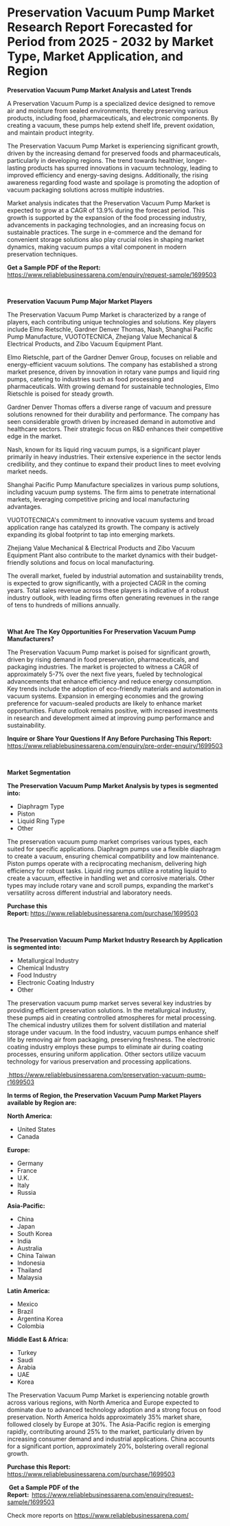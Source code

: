 <p><h1>Preservation Vacuum Pump Market Research Report Forecasted for Period from 2025 -  2032 by Market Type, Market Application, and Region</h1></p><p><strong>Preservation Vacuum Pump Market Analysis and Latest Trends</strong></p>
<p><p>A Preservation Vacuum Pump is a specialized device designed to remove air and moisture from sealed environments, thereby preserving various products, including food, pharmaceuticals, and electronic components. By creating a vacuum, these pumps help extend shelf life, prevent oxidation, and maintain product integrity.</p><p>The Preservation Vacuum Pump Market is experiencing significant growth, driven by the increasing demand for preserved foods and pharmaceuticals, particularly in developing regions. The trend towards healthier, longer-lasting products has spurred innovations in vacuum technology, leading to improved efficiency and energy-saving designs. Additionally, the rising awareness regarding food waste and spoilage is promoting the adoption of vacuum packaging solutions across multiple industries.</p><p>Market analysis indicates that the Preservation Vacuum Pump Market is expected to grow at a CAGR of 13.9% during the forecast period. This growth is supported by the expansion of the food processing industry, advancements in packaging technologies, and an increasing focus on sustainable practices. The surge in e-commerce and the demand for convenient storage solutions also play crucial roles in shaping market dynamics, making vacuum pumps a vital component in modern preservation techniques.</p></p>
<p><strong>Get a Sample PDF of the Report:&nbsp;</strong> <a href="https://www.reliablebusinessarena.com/enquiry/request-sample/1699503?utm_campaign=2793&utm_medium=2&utm_source=Github&utm_content=ia&utm_term=27032025&utm_id=preservation-vacuum-pump">https://www.reliablebusinessarena.com/enquiry/request-sample/1699503</a></p>
<p>&nbsp;</p>
<p><strong>Preservation Vacuum Pump Major Market Players</strong></p>
<p><p>The Preservation Vacuum Pump Market is characterized by a range of players, each contributing unique technologies and solutions. Key players include Elmo Rietschle, Gardner Denver Thomas, Nash, Shanghai Pacific Pump Manufacture, VUOTOTECNICA, Zhejiang Value Mechanical & Electrical Products, and Zibo Vacuum Equipment Plant.</p><p>Elmo Rietschle, part of the Gardner Denver Group, focuses on reliable and energy-efficient vacuum solutions. The company has established a strong market presence, driven by innovation in rotary vane pumps and liquid ring pumps, catering to industries such as food processing and pharmaceuticals. With growing demand for sustainable technologies, Elmo Rietschle is poised for steady growth.</p><p>Gardner Denver Thomas offers a diverse range of vacuum and pressure solutions renowned for their durability and performance. The company has seen considerable growth driven by increased demand in automotive and healthcare sectors. Their strategic focus on R&D enhances their competitive edge in the market.</p><p>Nash, known for its liquid ring vacuum pumps, is a significant player primarily in heavy industries. Their extensive experience in the sector lends credibility, and they continue to expand their product lines to meet evolving market needs.</p><p>Shanghai Pacific Pump Manufacture specializes in various pump solutions, including vacuum pump systems. The firm aims to penetrate international markets, leveraging competitive pricing and local manufacturing advantages.</p><p>VUOTOTECNICA's commitment to innovative vacuum systems and broad application range has catalyzed its growth. The company is actively expanding its global footprint to tap into emerging markets.</p><p>Zhejiang Value Mechanical & Electrical Products and Zibo Vacuum Equipment Plant also contribute to the market dynamics with their budget-friendly solutions and focus on local manufacturing.</p><p>The overall market, fueled by industrial automation and sustainability trends, is expected to grow significantly, with a projected CAGR in the coming years. Total sales revenue across these players is indicative of a robust industry outlook, with leading firms often generating revenues in the range of tens to hundreds of millions annually.</p></p>
<p>&nbsp;</p>
<p><strong>What Are The Key Opportunities For Preservation Vacuum Pump Manufacturers?</strong></p>
<p><p>The Preservation Vacuum Pump market is poised for significant growth, driven by rising demand in food preservation, pharmaceuticals, and packaging industries. The market is projected to witness a CAGR of approximately 5-7% over the next five years, fueled by technological advancements that enhance efficiency and reduce energy consumption. Key trends include the adoption of eco-friendly materials and automation in vacuum systems. Expansion in emerging economies and the growing preference for vacuum-sealed products are likely to enhance market opportunities. Future outlook remains positive, with increased investments in research and development aimed at improving pump performance and sustainability.</p></p>
<p><strong>Inquire or Share Your Questions If Any Before Purchasing This Report:</strong> <a href="https://www.reliablebusinessarena.com/enquiry/pre-order-enquiry/1699503?utm_campaign=2793&utm_medium=2&utm_source=Github&utm_content=ia&utm_term=27032025&utm_id=preservation-vacuum-pump">https://www.reliablebusinessarena.com/enquiry/pre-order-enquiry/1699503</a></p>
<p>&nbsp;</p>
<p><strong>Market Segmentation</strong></p>
<p><strong>The Preservation Vacuum Pump Market Analysis by types is segmented into:</strong></p>
<p><ul><li>Diaphragm Type</li><li>Piston</li><li>Liquid Ring Type</li><li>Other</li></ul></p>
<p><p>The preservation vacuum pump market comprises various types, each suited for specific applications. Diaphragm pumps use a flexible diaphragm to create a vacuum, ensuring chemical compatibility and low maintenance. Piston pumps operate with a reciprocating mechanism, delivering high efficiency for robust tasks. Liquid ring pumps utilize a rotating liquid to create a vacuum, effective in handling wet and corrosive materials. Other types may include rotary vane and scroll pumps, expanding the market's versatility across different industrial and laboratory needs.</p></p>
<p><strong>Purchase this Report:&nbsp;</strong><a href="https://www.reliablebusinessarena.com/purchase/1699503?utm_campaign=2793&utm_medium=2&utm_source=Github&utm_content=ia&utm_term=27032025&utm_id=preservation-vacuum-pump">https://www.reliablebusinessarena.com/purchase/1699503</a></p>
<p>&nbsp;</p>
<p><strong>The Preservation Vacuum Pump Market Industry Research by Application is segmented into:</strong></p>
<p><ul><li>Metallurgical Industry</li><li>Chemical Industry</li><li>Food Industry</li><li>Electronic Coating Industry</li><li>Other</li></ul></p>
<p><p>The preservation vacuum pump market serves several key industries by providing efficient preservation solutions. In the metallurgical industry, these pumps aid in creating controlled atmospheres for metal processing. The chemical industry utilizes them for solvent distillation and material storage under vacuum. In the food industry, vacuum pumps enhance shelf life by removing air from packaging, preserving freshness. The electronic coating industry employs these pumps to eliminate air during coating processes, ensuring uniform application. Other sectors utilize vacuum technology for various preservation and processing applications.</p></p>
<p><a href="https://www.reliablebusinessarena.com/preservation-vacuum-pump-r1699503?utm_campaign=2793&utm_medium=2&utm_source=Github&utm_content=ia&utm_term=27032025&utm_id=preservation-vacuum-pump">&nbsp;https://www.reliablebusinessarena.com/preservation-vacuum-pump-r1699503</a></p>
<p><strong>In terms of Region, the Preservation Vacuum Pump Market Players available by Region are:</strong></p>
<p>
    <p> <strong> North America: </strong>
        <ul>
            <li>United States</li>
            <li>Canada</li>
        </ul>
        </p> 
    <p> <strong> Europe: </strong>
        <ul>
            <li>Germany</li>
            <li>France</li>
            <li>U.K.</li>
            <li>Italy</li>
            <li>Russia</li>
        </ul>
        </p> 
    <p> <strong> Asia-Pacific: </strong>
        <ul>
            <li>China</li>
            <li>Japan</li>
            <li>South Korea</li>
            <li>India</li>
            <li>Australia</li>
            <li>China Taiwan</li>
            <li>Indonesia</li>
            <li>Thailand</li>
            <li>Malaysia</li>
        </ul>
        </p> 
    <p> <strong> Latin America: </strong>
        <ul>
            <li>Mexico</li>
            <li>Brazil</li>
            <li>Argentina Korea</li>
            <li>Colombia</li>
        </ul>
        </p> 
    <p> <strong> Middle East & Africa: </strong>
        <ul>
            <li>Turkey</li>
            <li>Saudi</li>
            <li>Arabia</li>
            <li>UAE</li>
            <li>Korea</li>
        </ul>
    </p>
    </p>
<p><p>The Preservation Vacuum Pump Market is experiencing notable growth across various regions, with North America and Europe expected to dominate due to advanced technology adoption and a strong focus on food preservation. North America holds approximately 35% market share, followed closely by Europe at 30%. The Asia-Pacific region is emerging rapidly, contributing around 25% to the market, particularly driven by increasing consumer demand and industrial applications. China accounts for a significant portion, approximately 20%, bolstering overall regional growth.</p></p>
<p><strong>Purchase this Report: </strong><a href="https://www.reliablebusinessarena.com/purchase/1699503?utm_campaign=2793&utm_medium=2&utm_source=Github&utm_content=ia&utm_term=27032025&utm_id=preservation-vacuum-pump">https://www.reliablebusinessarena.com/purchase/1699503</a></p>
<p>&nbsp;<strong>Get a Sample PDF of the Report:&nbsp;&nbsp;</strong><a href="https://www.reliablebusinessarena.com/enquiry/request-sample/1699503?utm_campaign=2793&utm_medium=2&utm_source=Github&utm_content=ia&utm_term=27032025&utm_id=preservation-vacuum-pump">https://www.reliablebusinessarena.com/enquiry/request-sample/1699503</a></p>
<p><strong></strong></p>
<p>Check more reports on <a href="https://www.reliablebusinessarena.com/?utm_campaign=2793&utm_medium=2&utm_source=Github&utm_content=ia&utm_term=27032025&utm_id=preservation-vacuum-pump">https://www.reliablebusinessarena.com/</a></p>